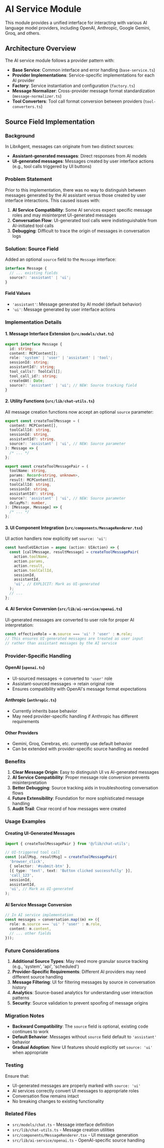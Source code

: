 # AI Service Module

This module provides a unified interface for interacting with various AI language model providers, including OpenAI, Anthropic, Google Gemini, Groq, and others.

## Architecture Overview

The AI service module follows a provider pattern with:

- **Base Service**: Common interface and error handling (`base-service.ts`)
- **Provider Implementations**: Service-specific implementations for each AI provider
- **Factory**: Service instantiation and configuration (`factory.ts`)
- **Message Normalizer**: Cross-provider message format standardization (`message-normalizer.ts`)
- **Tool Converters**: Tool call format conversion between providers (`tool-converters.ts`)

## Source Field Implementation

### Background

In LibrAgent, messages can originate from two distinct sources:

- **Assistant-generated messages**: Direct responses from AI models
- **UI-generated messages**: Messages created by user interface actions (e.g., tool calls triggered by UI buttons)

### Problem Statement

Prior to this implementation, there was no way to distinguish between messages generated by the AI assistant versus those created by user interface interactions. This caused issues with:

1. **AI Service Compatibility**: Some AI services expect specific message roles and may misinterpret UI-generated messages
2. **Conversation Flow**: UI-generated tool calls were indistinguishable from AI-initiated tool calls
3. **Debugging**: Difficult to trace the origin of messages in conversation logs

### Solution: Source Field

Added an optional `source` field to the `Message` interface:

```typescript
interface Message {
  // ... existing fields
  source?: 'assistant' | 'ui';
}
```

#### Field Values

- `'assistant'`: Message generated by AI model (default behavior)
- `'ui'`: Message generated by user interface actions

### Implementation Details

#### 1. Message Interface Extension (`src/models/chat.ts`)

```typescript
export interface Message {
  id: string;
  content: MCPContent[];
  role: 'system' | 'user' | 'assistant' | 'tool';
  sessionId: string;
  assistantId?: string;
  tool_calls?: ToolCall[];
  tool_call_id?: string;
  createdAt: Date;
  source?: 'assistant' | 'ui'; // NEW: Source tracking field
}
```

#### 2. Utility Functions (`src/lib/chat-utils.ts`)

All message creation functions now accept an optional `source` parameter:

```typescript
export const createToolMessage = (
  content: MCPContent[],
  toolCallId: string,
  sessionId: string,
  assistantId?: string,
  source?: 'assistant' | 'ui', // NEW: Source parameter
): Message => {
  /* ... */
};

export const createToolMessagePair = (
  toolName: string,
  params: Record<string, unknown>,
  result: MCPContent[],
  toolCallId: string,
  sessionId: string,
  assistantId?: string,
  source?: 'assistant' | 'ui', // NEW: Source parameter
  delayMs?: number,
): [Message, Message] => {
  /* ... */
};
```

#### 3. UI Component Integration (`src/components/MessageRenderer.tsx`)

UI action handlers now explicitly set `source: 'ui'`:

```typescript
const handleUIAction = async (action: UIAction) => {
  const [callMessage, resultMessage] = createToolMessagePair(
    action.toolName,
    action.params,
    action.result,
    action.toolCallId,
    sessionId,
    assistantId,
    'ui', // EXPLICIT: Mark as UI-generated
  );
  // ...
};
```

#### 4. AI Service Conversion (`src/lib/ai-service/openai.ts`)

UI-generated messages are converted to user role for proper AI interpretation:

```typescript
const effectiveRole = m.source === 'ui' ? 'user' : m.role;
// This ensures UI-generated messages are treated as user input
// rather than assistant messages by the AI service
```

### Provider-Specific Handling

#### OpenAI (`openai.ts`)

- UI-sourced messages → converted to `'user'` role
- Assistant-sourced messages → retain original role
- Ensures compatibility with OpenAI's message format expectations

#### Anthropic (`anthropic.ts`)

- Currently inherits base behavior
- May need provider-specific handling if Anthropic has different requirements

#### Other Providers

- Gemini, Groq, Cerebras, etc. currently use default behavior
- Can be extended with provider-specific source handling as needed

### Benefits

1. **Clear Message Origin**: Easy to distinguish UI vs AI-generated messages
2. **AI Service Compatibility**: Proper message role conversion prevents misinterpretation
3. **Better Debugging**: Source tracking aids in troubleshooting conversation flows
4. **Future Extensibility**: Foundation for more sophisticated message handling
5. **Audit Trail**: Clear record of how messages were created

### Usage Examples

#### Creating UI-Generated Messages

```typescript
import { createToolMessagePair } from '@/lib/chat-utils';

// UI-triggered tool call
const [callMsg, resultMsg] = createToolMessagePair(
  'browser_click',
  { selector: '#submit-btn' },
  [{ type: 'text', text: 'Button clicked successfully' }],
  'call_123',
  sessionId,
  assistantId,
  'ui', // Mark as UI-generated
);
```

#### AI Service Message Conversion

```typescript
// In AI service implementation
const messages = conversation.map((m) => ({
  role: m.source === 'ui' ? 'user' : m.role,
  content: m.content,
  // ... other fields
}));
```

### Future Considerations

1. **Additional Source Types**: May need more granular source tracking (e.g., 'system', 'api', 'scheduled')
2. **Provider-Specific Requirements**: Different AI providers may need different source handling
3. **Message Filtering**: UI for filtering messages by source in conversation history
4. **Analytics**: Source-based analytics for understanding user interaction patterns
5. **Security**: Source validation to prevent spoofing of message origins

### Migration Notes

- **Backward Compatibility**: The `source` field is optional, existing code continues to work
- **Default Behavior**: Messages without `source` field default to `'assistant'` behavior
- **Gradual Adoption**: New UI features should explicitly set `source: 'ui'` when appropriate

### Testing

Ensure that:

- UI-generated messages are properly marked with `source: 'ui'`
- AI services correctly convert UI messages to appropriate roles
- Conversation flow remains intact
- No breaking changes to existing functionality

### Related Files

- `src/models/chat.ts` - Message interface definition
- `src/lib/chat-utils.ts` - Message creation utilities
- `src/components/MessageRenderer.tsx` - UI message generation
- `src/lib/ai-service/openai.ts` - OpenAI-specific source handling
